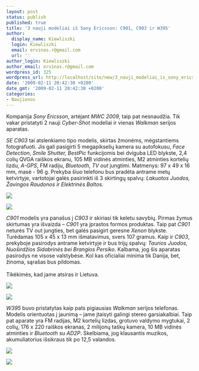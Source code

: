 ```yaml
---
layout: post
status: publish
published: true
title: '3 nauji modeliai iš Sony Ericsson: C901, C903 ir W395'
author:
  display_name: Kiewliszki
  login: Kiewliszki
  email: ervinas.r@gmail.com
  url: ''
author_login: Kiewliszki
author_email: ervinas.r@gmail.com
wordpress_id: 325
wordpress_url: http://localhost/site/new/3_nauji_modeliai_is_sony_ericsson_c901__c903_ir_w395/
date: '2009-02-11 20:42:30 +0200'
date_gmt: '2009-02-11 20:42:30 +0200'
categories:
- Naujienos
---
```

<p>Kompanija <i>Sony Ericsson</i>, artėjant <i>MWC 2009</i>, taip pat nesnaudžia. Tik vakar pristatyti 2 nauji <i>Cyber-Shot</i> modeliai ir vienas <i>Walkman</i> serijos aparatas.</p>
<p><i>SE C903</i> tai atslenkiamo tipo modelis, skirtas žmonėms, mėgstantiems fotografuoti. Jis gali pasigirti 5 megapikselių kamera su autofokusu, <i>Face Detection</i>, <i>Smile Shutter, BestPic</i> funkcijomis bei dviguba LED blykste, 2,4 colių QVGA raiškos ekranu, 105 MB vidinės atminties, M2 atminties kortelių lizdu, <i>A-GPS</i>, FM radiju, <i>Bluetooth</i>, <i>TV out</i> jungtimi. Matmenys: 97 x 49 x 16 mm, masė - 96 g. Prekyba šiuo telefonu bus pradėta antrame metų ketvirtyje, vartotojai galės pasirinkti iš 3 skirtingų spalvų: <i>Lakuotos Juodos, Žavingos Raudonos ir Elektrinės Baltos</i>.</p>
<p><img src="http://svarke.technews.lt/C903a" /></p>
<p><img src="http://svarke.technews.lt/C903b" /></p>
<p><i>C901</i> modelis yra panašus į <i>C903</i> ir skiriasi tik keletu savybių. Pirmas žymus skirtumas yra išvaizda – <i>C901</i> yra įprastos formos produktas. Taip pat <i>C901</i> neturės TV out jungties, bet galės pasigirt geresne <i>Xenon</i> blykste. Turėdamas 105 x 45 x 13 mm išmatavimus, svers 107 gramus. Kaip ir <i>C903</i>, prekyboje pasirodys antrame ketvirtyje ir bus trijų spalvų: <i>Taurios Juodos, Nuoširdžios Sidabrinės bei Brangios Persiko</i>. Kalbama, jog šis aparatas pasirodys ne visose valstybėse. Kol kas oficialiai minima tik Danija, bet, žinoma, sąrašas bus pildomas.<br />
<br />Tikėkimės, kad jame atsiras ir Lietuva.</p>
<p><img src="http://svarke.technews.lt/C901a" /></p>
<p><img src="http://svarke.technews.lt/C901b" /></p>
<p><i>W395</i> buvo pristatytas kaip pats pigiausias <i>Walkman</i> serijos telefonas. Modelis orientuotas į jaunimą – jame įtaisyti galingi stereo garsiakalbiai. Taip pat aparate yra FM radijas, M2 kortelių lizdas, grotuvo valdymo mygtukai, 2 colių, 176 x 220 raiškos ekranas, 2 milijonų taškų kamera, 10 MB vidinės atminties ir <i>Bluetooth</i> su <i>AD2P</i>. Skelbiama, jog klausantis muzikos, akumuliatorius išsikraus tik po 12,5 valandos.</p>
<p><img src="http://svarke.technews.lt/W395a" /></p>
<p><img src="http://svarke.technews.lt/W395b" /></p>
